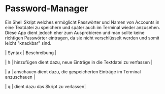 # Password-Manager
Ein Shell Skript welches ermöglicht Passwörter und Namen von Accounts in eine Textdatei zu speichern und später auch im Terminal wieder anzusehen. Diese App dient jedoch eher zum Ausprobieren und man sollte keine richtigen Passwörter eintragen, da sie nicht verschlüsselt werden und somit leicht "knackbar" sind.

| Syntax | Beschreibung |

| h | hinzufügen dient dazu, neue Einträge in die Textdatei zu verfassen |

| a | anschauen dient dazu, die gespeicherten Einträge im Terminal anzuschauen |

| q | dient dazu das Skript zu verlassen| 
